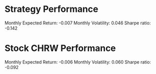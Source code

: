 # Strategy Performance
Monthly Expected Return: -0.007
Monthly Volatility: 0.046
Sharpe ratio: -0.142
# Stock CHRW Performance
Monthly Expected Return: -0.006
Monthly Volatility: 0.060
Sharpe ratio: -0.092
